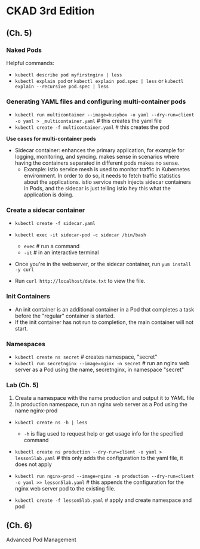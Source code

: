 
# CKAD 3rd Edition

## (Ch. 5)

### Naked Pods
Helpful commands:
- `kubectl describe pod myfirstnginx | less`
- `kubectl explain pod` or `kubectl explain pod.spec | less` or `kubectl explain --recursive pod.spec | less`

### Generating YAML files and configuring multi-container pods
- `kubectl run multicontainer --image=busybox -o yaml --dry-run=client -o yaml > _multicontainer.yaml` # this creates the yaml file
- `kubectl create -f multicontainer.yaml` # this creates the pod

**Use cases for multi-container pods**
- Sidecar container: enhances the primary application, for example for logging, monitoring, and syncing. makes sense in scenarios where having the containers separated in different pods makes no sense.
  - Example: istio service mesh is used to monitor traffic in Kubernetes environment. In order to do so, it needs to fetch traffic statistics about the applications. istio service mesh injects sidecar containers in Pods, and the sidecar is just telling istio hey this what the application is doing. 

### Create a sidecar container
- `kubectl create -f sidecar.yaml`

- `kubectl exec -it sidecar-pod -c sidecar /bin/bash`
  - `exec` # run a command 
  - `-it`  # in an interactive terminal
- Once you're in the webserver, or the sidecar container, run `yum install -y curl`
- Run `curl http://localhost/date.txt` to view the file.

### Init Containers
- An init container is an additional container in a Pod that completes a task before the "regular" container is started.
- If the init container has not run to completion, the main container will not start. 

### Namespaces
- `kubectl create ns secret` # creates namespace, "secret"
- `kubectl run secretnginx --image=nginx -n secret` # run an nginx web server as a Pod using the name, secretnginx, in namespace "secret"


### Lab (Ch. 5)
1. Create a namespace with the name production and output it to YAML file
2. In production namespace, run an nginx web server as a Pod using the name nginx-prod 
   
- `kubectl create ns -h | less` 
  - `-h` is flag used to request help or get usage info for the specified command

- `kubectl create ns production --dry-run=client -o yaml > lesson5lab.yaml` # this only adds the configuration to the yaml file, it does not apply

- `kubectl run nginx-prod --image=nginx -n production --dry-run=client -o yaml >> lesson5lab.yaml` # this appends the configuration for the nginx web server pod to the existing file.

- `kubectl create -f lesson5lab.yaml` # apply and create namespace and pod


## (Ch. 6)
Advanced Pod Management